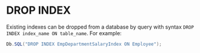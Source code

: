 # DROP INDEX

  
Existing indexes can be dropped from a database by query with syntax `DROP INDEX index_name ON table_name`. For example:

```csharp
Db.SQL("DROP INDEX EmpDepartmentSalaryIndex ON Employee");
```

